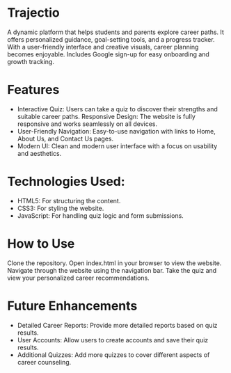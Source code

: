 # Trajectio
A dynamic platform that helps students and parents explore career paths. It offers personalized guidance, goal-setting tools, and a progress tracker. With a user-friendly interface and creative visuals, career planning becomes enjoyable. Includes Google sign-up for easy onboarding and growth tracking.

# Features
* Interactive Quiz: Users can take a quiz to discover their strengths and suitable career paths. Responsive Design: The website is fully responsive and works seamlessly on all devices.
* User-Friendly Navigation: Easy-to-use navigation with links to Home, About Us, and Contact Us pages.
* Modern UI: Clean and modern user interface with a focus on usability and aesthetics. 

# Technologies Used:
* HTML5: For structuring the content.
* CSS3: For styling the website.
* JavaScript: For handling quiz logic and form submissions.

# How to Use
Clone the repository. Open index.html in your browser to view the website. Navigate through the website using the navigation bar. Take the quiz and view your personalized career recommendations.

# Future Enhancements
* Detailed Career Reports: Provide more detailed reports based on quiz results.
* User Accounts: Allow users to create accounts and save their quiz results.
* Additional Quizzes: Add more quizzes to cover different aspects of career counseling.
